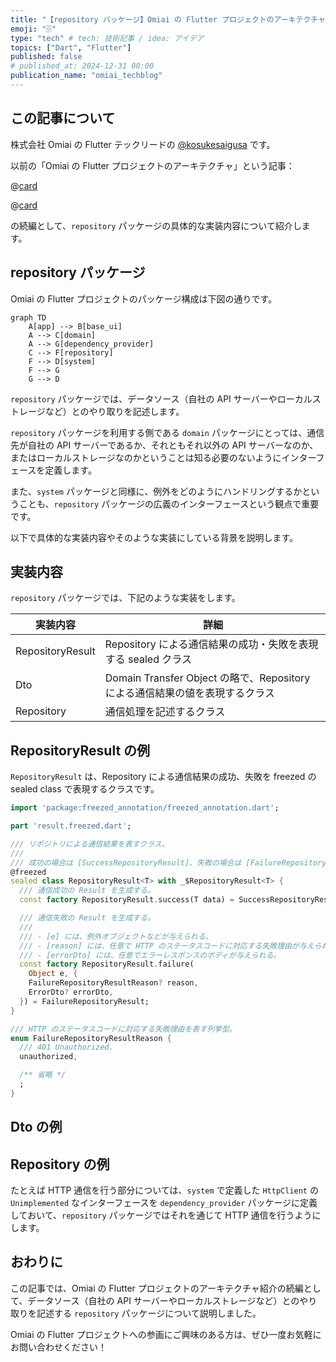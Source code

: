 ```yaml
---
title: "【repository パッケージ】Omiai の Flutter プロジェクトのアーキテクチャ"
emoji: "🗄️"
type: "tech" # tech: 技術記事 / idea: アイデア
topics: ["Dart", "Flutter"]
published: false
# published_at: 2024-12-31 00:00
publication_name: "omiai_techblog"
---
```


## この記事について

株式会社 Omiai の Flutter テックリードの [@kosukesaigusa](https://github.com/kosukesaigusa) です。

以前の「Omiai の Flutter プロジェクトのアーキテクチャ」という記事：

@[card](https://zenn.dev/kosukesaigusa/articles/omiai-flutter-architecture)

@[card](https://zenn.dev/kosukesaigusa/articles/omiai-flutter-architecture-system)

の続編として、`repository` パッケージの具体的な実装内容について紹介します。

## repository パッケージ

Omiai の Flutter プロジェクトのパッケージ構成は下図の通りです。

```mermaid
graph TD
    A[app] --> B[base_ui]
    A --> C[domain]
    A --> G[dependency_provider]
    C --> F[repository]
    F --> D[system]
    F --> G
    G --> D
```

`repository` パッケージでは、データソース（自社の API サーバーやローカルストレージなど）とのやり取りを記述します。

`repository` パッケージを利用する側である `domain` パッケージにとっては、通信先が自社の API サーバーであるか、それともそれ以外の API サーバーなのか、またはローカルストレージなのかということは知る必要のないようにインターフェースを定義します。

また、`system` パッケージと同様に、例外をどのようにハンドリングするかということも、`repository` パッケージの広義のインターフェースという観点で重要です。

以下で具体的な実装内容やそのような実装にしている背景を説明します。

## 実装内容

`repository` パッケージでは、下記のような実装をします。

| 実装内容 | 詳細 |
| ---- | ---- |
| RepositoryResult | Repository による通信結果の成功・失敗を表現する sealed クラス |
| Dto | Domain Transfer Object の略で、Repository による通信結果の値を表現するクラス |
| Repository | 通信処理を記述するクラス |

## RepositoryResult の例

`RepositoryResult` は、Repository による通信結果の成功、失敗を freezed の sealed class で表現するクラスです。

```dart
import 'package:freezed_annotation/freezed_annotation.dart';

part 'result.freezed.dart';

/// リポジトリによる通信結果を表すクラス。
///
/// 成功の場合は [SuccessRepositoryResult]、失敗の場合は [FailureRepositoryResult] が使用される。
@freezed
sealed class RepositoryResult<T> with _$RepositoryResult<T> {
  /// 通信成功の Result を生成する。
  const factory RepositoryResult.success(T data) = SuccessRepositoryResult<T>;

  /// 通信失敗の Result を生成する。
  ///
  /// - [e] には、例外オブジェクトなどが与えられる。
  /// - [reason] には、任意で HTTP のステータスコードに対応する失敗理由が与えられる。
  /// - [errorDto] には、任意でエラーレスポンスのボディが与えられる。
  const factory RepositoryResult.failure(
    Object e, {
    FailureRepositoryResultReason? reason,
    ErrorDto? errorDto,
  }) = FailureRepositoryResult;
}

/// HTTP のステータスコードに対応する失敗理由を表す列挙型。
enum FailureRepositoryResultReason {
  /// 401 Unauthorized.
  unauthorized,

  /** 省略 */
  ;
}
```

## Dto の例

## Repository の例

たとえば HTTP 通信を行う部分については、`system` で定義した `HttpClient` の `Unimplemented` なインターフェースを `dependency_provider` パッケージに定義しておいて、`repository` パッケージではそれを通じて HTTP 通信を行うようにします。

## おわりに

この記事では、Omiai の Flutter プロジェクトのアーキテクチャ紹介の続編として、データソース（自社の API サーバーやローカルストレージなど）とのやり取りを記述する `repository` パッケージについて説明しました。

Omiai の Flutter プロジェクトへの参画にご興味のある方は、ぜひ一度お気軽にお問い合わせください！
